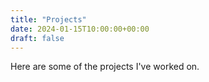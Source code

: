 ```yaml
---
title: "Projects"
date: 2024-01-15T10:00:00+00:00
draft: false
---
```


Here are some of the projects I've worked on.

